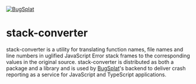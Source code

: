 [![BugSplat](https://s3.amazonaws.com/bugsplat-public/npm/header.png)](https://www.bugsplat.com)

# stack-converter
stack-converter is a utility for translating function names, file names and line numbers in uglified JavaScript Error stack frames to the corresponding values in the original source. stack-converter is distributed as both a package and a library and is used by [BugSplat](https://www.bugsplat.com)'s backend to deliver crash reporting as a service for JavaScript and TypeScript applications.